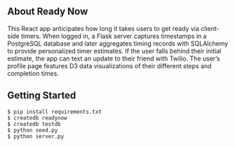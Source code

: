 ## About Ready Now

This React app anticipates how long it takes users to get ready via client-side timers. When logged in, a Flask server captures timestamps in a PostgreSQL database and later aggregates timing records with SQLAlchemy to provide personalized timer estimates. If the user falls behind their initial estimate, the app can text an update to their friend with Twilio. The user’s profile page features D3 data visualizations of their different steps and completion times.

## Getting Started

```
$ pip install requirements.txt
$ createdb readynow
$ createdb testdb
$ python seed.py
$ python server.py
```
